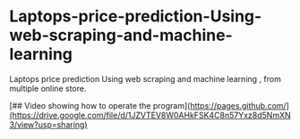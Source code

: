 # Laptops-price-prediction-Using-web-scraping-and-machine-learning
Laptops price prediction Using web scraping and machine learning , from multiple online store.


[## Video showing how to operate the program](https://pages.github.com/](https://drive.google.com/file/d/1JZVTEV8W0AHkFSK4C8n57Yxz8d5NmXN3/view?usp=sharing)


